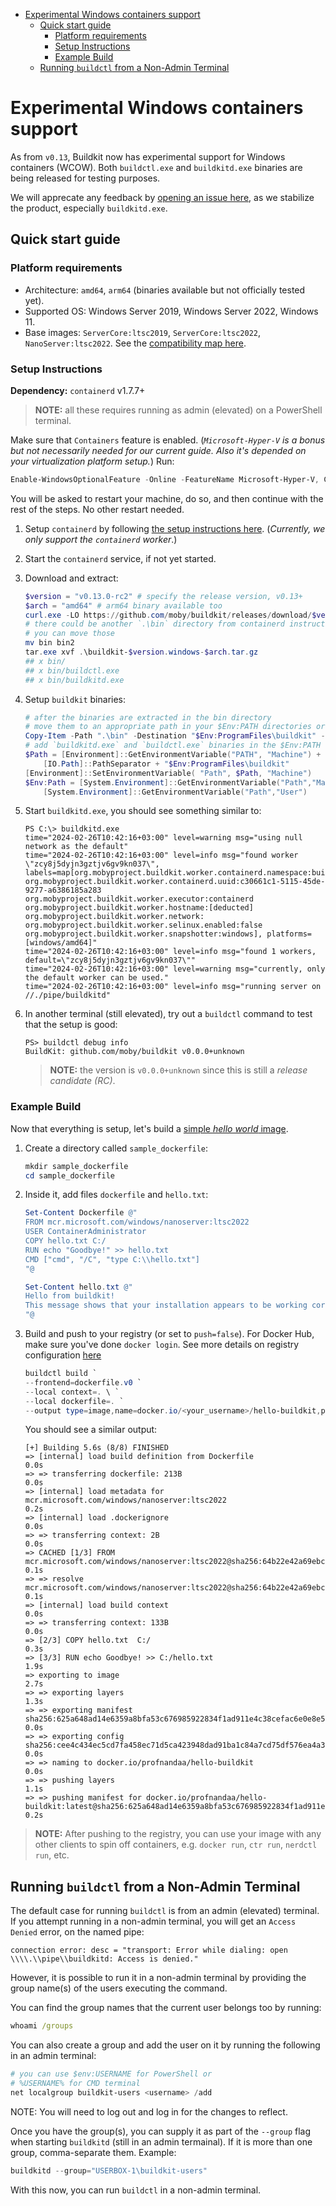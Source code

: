 <!-- START doctoc generated TOC please keep comment here to allow auto update -->
<!-- DON'T EDIT THIS SECTION, INSTEAD RE-RUN doctoc TO UPDATE -->
<!-- details here: https://github.com/thlorenz/doctoc -->

- [Experimental Windows containers support](#experimental-windows-containers-support)
  - [Quick start guide](#quick-start-guide)
    - [Platform requirements](#platform-requirements)
    - [Setup Instructions](#setup-instructions)
    - [Example Build](#example-build)
  - [Running `buildctl` from a Non-Admin Terminal](#running-buildctl-from-a-non-admin-terminal)

<!-- END doctoc generated TOC please keep comment here to allow auto update -->

# Experimental Windows containers support

As from `v0.13`, Buildkit now has experimental support for Windows containers (WCOW). Both `buildctl.exe` and `buildkitd.exe` binaries are being released for testing purposes.

We will apprecate any feedback by [opening an issue here](https://github.com/moby/buildkit/issues/new), as we stabilize the product, especially `buildkitd.exe`.

## Quick start guide

### Platform requirements

- Architecture: `amd64`, `arm64` (binaries available but not officially tested yet).
- Supported OS: Windows Server 2019, Windows Server 2022, Windows 11.
- Base images: `ServerCore:ltsc2019`, `ServerCore:ltsc2022`, `NanoServer:ltsc2022`. See the [compatibility map here](https://learn.microsoft.com/en-us/virtualization/windowscontainers/deploy-containers/version-compatibility?tabs=windows-server-2019%2Cwindows-11#windows-server-host-os-compatibility).

### Setup Instructions

**Dependency:** `containerd` v1.7.7+

> **NOTE:** all these requires running as admin (elevated) on a PowerShell terminal.

Make sure that `Containers` feature is enabled. (_`Microsoft-Hyper-V` is a bonus but not necessarily needed for our current guide. Also it's depended on your virtualization platform setup._) Run:

```powershell
Enable-WindowsOptionalFeature -Online -FeatureName Microsoft-Hyper-V, Containers -All
```

You will be asked to restart your machine, do so, and then continue with the rest of the steps. No other restart needed.

1. Setup `containerd` by following [the setup instructions here](https://github.com/containerd/containerd/blob/main/docs/getting-started.md#installing-containerd-on-windows). (_Currently, we only support the `containerd` worker_.)
1. Start the `containerd` service, if not yet started.
1. Download and extract:
    ```powershell
    $version = "v0.13.0-rc2" # specify the release version, v0.13+
    $arch = "amd64" # arm64 binary available too
    curl.exe -LO https://github.com/moby/buildkit/releases/download/$version/buildkit-$version.windows-$arch.tar.gz
    # there could be another `.\bin` directory from containerd instructions
    # you can move those
    mv bin bin2
    tar.exe xvf .\buildkit-$version.windows-$arch.tar.gz
    ## x bin/
    ## x bin/buildctl.exe
    ## x bin/buildkitd.exe
    ```
1. Setup `buildkit` binaries:
    ```powershell
    # after the binaries are extracted in the bin directory
    # move them to an appropriate path in your $Env:PATH directories or:
    Copy-Item -Path ".\bin" -Destination "$Env:ProgramFiles\buildkit" -Recurse -Force
    # add `buildkitd.exe` and `buildctl.exe` binaries in the $Env:PATH
    $Path = [Environment]::GetEnvironmentVariable("PATH", "Machine") + `
        [IO.Path]::PathSeparator + "$Env:ProgramFiles\buildkit"
    [Environment]::SetEnvironmentVariable( "Path", $Path, "Machine")
    $Env:Path = [System.Environment]::GetEnvironmentVariable("Path","Machine") + ";" + `
        [System.Environment]::GetEnvironmentVariable("Path","User")
    ```
1. Start `buildkitd.exe`, you should see something similar to:

    ```
    PS C:\> buildkitd.exe
    time="2024-02-26T10:42:16+03:00" level=warning msg="using null network as the default"
    time="2024-02-26T10:42:16+03:00" level=info msg="found worker \"zcy8j5dyjn3gztjv6gv9kn037\", labels=map[org.mobyproject.buildkit.worker.containerd.namespace:buildkit org.mobyproject.buildkit.worker.containerd.uuid:c30661c1-5115-45de-9277-a6386185a283 org.mobyproject.buildkit.worker.executor:containerd org.mobyproject.buildkit.worker.hostname:[deducted] org.mobyproject.buildkit.worker.network: org.mobyproject.buildkit.worker.selinux.enabled:false org.mobyproject.buildkit.worker.snapshotter:windows], platforms=[windows/amd64]"
    time="2024-02-26T10:42:16+03:00" level=info msg="found 1 workers, default=\"zcy8j5dyjn3gztjv6gv9kn037\""
    time="2024-02-26T10:42:16+03:00" level=warning msg="currently, only the default worker can be used."
    time="2024-02-26T10:42:16+03:00" level=info msg="running server on //./pipe/buildkitd"
    ```
1. In another terminal (still elevated), try out a `buildctl` command to test that the setup is good:
    ```
    PS> buildctl debug info
    BuildKit: github.com/moby/buildkit v0.0.0+unknown
    ```
    > **NOTE:** the version is `v0.0.0+unknown` since this is still a _release candidate (RC)_.

### Example Build

Now that everything is setup, let's build a [simple _hello world_ image](https://github.com/docker-library/hello-world/blob/master/amd64/hello-world/nanoserver-ltsc2022/Dockerfile).

1. Create a directory called `sample_dockerfile`:
    ```powershell
    mkdir sample_dockerfile
    cd sample_dockerfile
    ```

1. Inside it, add files `dockerfile` and `hello.txt`:
    ```powershell
    Set-Content Dockerfile @"
    FROM mcr.microsoft.com/windows/nanoserver:ltsc2022
    USER ContainerAdministrator
    COPY hello.txt C:/
    RUN echo "Goodbye!" >> hello.txt
    CMD ["cmd", "/C", "type C:\\hello.txt"]
    "@

    Set-Content hello.txt @"
    Hello from buildkit!
    This message shows that your installation appears to be working correctly.
    "@
    ```
1. Build and push to your registry (or set to `push=false`). For Docker Hub, make sure you've done `docker login`. See more details on registry configuration [here](../README.md#imageregistry)

    ```powershell
    buildctl build `
    --frontend=dockerfile.v0 `
    --local context=. \ `
    --local dockerfile=. `
    --output type=image,name=docker.io/<your_username>/hello-buildkit,push=true
    ```

    You should see a similar output:

    ```
    [+] Building 5.6s (8/8) FINISHED
    => [internal] load build definition from Dockerfile                                                                                    0.0s
    => => transferring dockerfile: 213B                                                                                                    0.0s
    => [internal] load metadata for mcr.microsoft.com/windows/nanoserver:ltsc2022                                                          0.2s
    => [internal] load .dockerignore                                                                                                       0.0s
    => => transferring context: 2B                                                                                                         0.0s
    => CACHED [1/3] FROM mcr.microsoft.com/windows/nanoserver:ltsc2022@sha256:64b22e42a69ebcdb86e49bf50780b64156431a508f7f06ac3050c71920f  0.1s
    => => resolve mcr.microsoft.com/windows/nanoserver:ltsc2022@sha256:64b22e42a69ebcdb86e49bf50780b64156431a508f7f06ac3050c71920fe57b7    0.1s
    => [internal] load build context                                                                                                       0.0s
    => => transferring context: 133B                                                                                                       0.0s
    => [2/3] COPY hello.txt  C:/                                                                                                           0.3s
    => [3/3] RUN echo Goodbye! >> C:/hello.txt                                                                                             1.9s
    => exporting to image                                                                                                                  2.7s
    => => exporting layers                                                                                                                 1.3s
    => => exporting manifest sha256:625a648ad14e6359a8bfa53c676985922834f1ad911e4c38cefac6e0e8e50c9e                                       0.0s
    => => exporting config sha256:cee4c434ec5cd7fa458ec71d5ca423948dad91ba1c84a7cd75df576ea4a3b7e8                                         0.0s
    => => naming to docker.io/profnandaa/hello-buildkit                                                                                    0.0s
    => => pushing layers                                                                                                                   1.1s
    => => pushing manifest for docker.io/profnandaa/hello-buildkit:latest@sha256:625a648ad14e6359a8bfa53c676985922834f1ad911e4c38cefac6e0  0.2s
    ```

> **NOTE:** After pushing to the registry, you can use your image with any other clients to spin off containers, e.g. `docker run`, `ctr run`, `nerdctl run`, etc.

## Running `buildctl` from a Non-Admin Terminal

The default case for running `buildctl` is from an admin (elevated) terminal.
If you attempt running in a non-admin terminal, you will get an `Access Denied`
error, on the named pipe:

```
connection error: desc = "transport: Error while dialing: open \\\\.\\pipe\\buildkitd: Access is denied."
```

However, it is possible to run it in a non-admin terminal by providing
the group name(s) of the users executing the command.

You can find the group names that the current user belongs too by running:

```cmd
whoami /groups
```

You can also create a group and add the user on it by running the following in
an admin terminal:

```powershell
# you can use $env:USERNAME for PowerShell or
# %USERNAME% for CMD terminal
net localgroup buildkit-users <username> /add
```
NOTE: You will need to log out and log in for the changes to reflect.

Once you have the group(s), you can supply it as part of the `--group` flag when starting
`buildkitd` (still in an admin termainal). If it is more than one group, comma-separate them. Example:

```powershell
buildkitd --group="USERBOX-1\buildkit-users"
```

With this now, you can run `buildctl` in a non-admin terminal.
